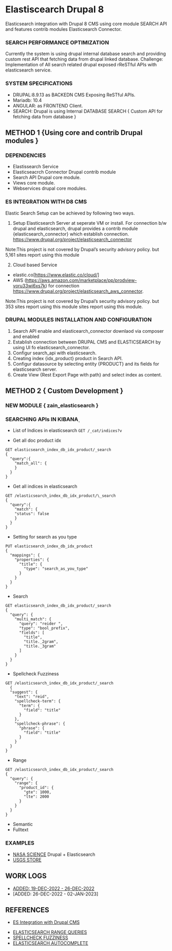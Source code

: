 # Elastiscearch Drupal 8

Elasticsearch integration with Drupal 8 CMS using core module SEARCH API and features contrib modules Elasticsearch Connector.

### SEARCH PERFORMANCE OPTIMIZATION

Currently the system is using drupal internal database search and providing custom rest API that fetching data from drupal linked database.
Challenge: Implementation of All search related drupal exposed rReSTful APIs with elasticsearch service.

### SYSTEM SPECIFICATIONS

- DRUPAL:8.9.13 as BACKEDN CMS Exposing ReSTful APIs.
- Mariadb: 10.4
- ANGULAR: as FRONTEND Client.
- SEARCH: Drupal is using Internal DATABASE SEARCH { Custom API for fetching data from database }

## METHOD 1 {Using core and contrib Drupal modules }

### DEPENDENCIES

- Elastissearch Service
- Elasticseacrch Connector Drupal contrib module
- Search API Drupal core module.
- Views core module.
- Webservices drupal core modules.

### ES INTEGRATION WITH D8 CMS

Elastic Search Setup can be achieved by following two ways.

1. Setup Elasticsearch Server at seperate VM or install. For connection b/w drupal and elasticsearch, drupal provides a contrib module {elasticsearch_connector} which establish connection. https://www.drupal.org/project/elasticsearch_connector

Note:This project is not covered by Drupal’s security advisory policy.
but 5,161 sites report using this module

2. Cloud based Service

- elastic.co[https://www.elastic.co/cloud/]
- AWS (https://aws.amazon.com/marketplace/pp/prodview-voru33wi6xs7k)
  for connection https://www.drupal.org/project/elasticsearch_aws_connector.

Note:This project is not covered by Drupal’s security advisory policy.
but 353 sites report using this module sites report using this module.

### DRUPAL MODULES INSTALLATION AND CONFIGURATION

1. Search API enable and elasticearch_connector downlaod via composer and enabled
2. Establish connection between DRUPAL CMS and ELASTICSEARCH by using UI fo elasticsearch_connector.
3. Configur search_api with elasticsearch.
4. Creating index {idx_product} product in Search API.
5. Configur datasource by selecting entity {PRODUCT} and its fields for elasticsearch server.
6. Create View {Rest Export Page with path} and select index as content.

## METHOD 2 { Custom Development }

### NEW MODULE { zain_elasticsearch }

### SEARCHING APIs IN KIBANAٖ

- List of Indices in elasticsearch
  `GET /_cat/indices?v`

- Get all doc product idx

```
GET elasticsearch_index_db_idx_product/_search
{
  "query":{
    "match_all": {
    }
  }
}
```

- Get all indices in elasticsearch

```
GET /elasticsearch_index_db_idx_product/\_search
{
  "query":{
    "match": {
    "status": false
    }
  }
}

```

- Setting for search as you type

```
PUT elasticsearch_index_db_idx_product
{
  "mappings": {
    "properties": {
      "title": {
        "type": "search_as_you_type"
      }
    }
  }
}
```

- Search

```
GET elasticsearch_index_db_idx_product/_search
{
  "query": {
    "multi_match": {
      "query": "reider ",
      "type": "bool_prefix",
      "fields": [
        "title",
        "title._2gram",
        "title._3gram"
      ]
    }
  }
}
```

- Spellcheck Fuzziness

```
GET /elasticsearch_index_db_idx_product/_search
  {
  "suggest": {
    "text": "reid",
    "spellcheck-term": {
      "term": {
        "field": "title"
      }
    },
    "spellcheck-phrase": {
      "phrase": {
        "field": "title"
      }
    }
  }
}
```

- Range

```
GET /elasticsearch_index_db_idx_product/_search
{
  "query": {
    "range": {
      "product_id": {
        "gte": 1000,
        "lte": 2000
      }
    }
  }
}
```

- Semantic
- Fulltext

### EXAMPLES

- [NASA SCIENCE](https://science.nasa.gov/) Drupal + Elasticsearch
- [USGS STORE](https://store.usgs.gov/)

## WORK LOGS

- [ADDED: 19-DEC-2022 - 26-DEC-2022](https://github.com/arsibux/elasticsearch-drupal/blob/main/_progress/26_DEC_TO_02_JAN.md)
- [ADDED: 26-DEC-2022 - 02-JAN-2023]

## REFERENCES

- [ES Integration with Drupal CMS](https://www.lullabot.com/articles/indexing-content-from-drupal-8-to-elasticsearch)
<!-- -[Video](https://opendistro.github.io/for-elasticsearch-docs/docs/elasticsearch/ux/)
- [Video](https://medium.com/quantyca/reviving-an-e-commerce-search-engine-using-elasticsearch-)
- [Video](https://www.youtube.com/watch?v=_h12KHPg_WE)
- [Video](https://www.youtube.com/watch?v=K-DWcM886Z4)
- [Video](https://www.youtube.com/watch?v=_h12KHPg_WE)
- [Video](https://www.youtube.com/watch?v=OoMZPU4EGrU)
- [Video](https://www.youtube.com/watch?v=FkxAfpvRrbc) -->
- [ELASTICSEARCH RANGE QUERIES](https://linuxhint.com/elasticsearch-range-query/)
- [SPELLCHECK FUZZINESS](https://engineering.empathy.co/spellcheck-in-elasticsearch/)
- [ELASTICSEARCH AUTOCOMPLETE](https://opster.com/guides/elasticsearch/how-tos/elasticsearch-auto-complete-guide/)
